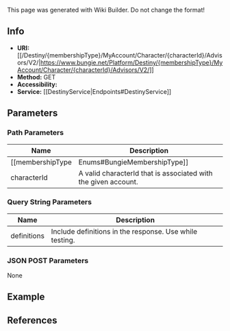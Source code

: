 <span class="wiki-builder">This page was generated with Wiki Builder. Do not change the format!</span>

## Info

* **URI:** [[/Destiny/{membershipType}/MyAccount/Character/{characterId}/Advisors/V2/|https://www.bungie.net/Platform/Destiny/{membershipType}/MyAccount/Character/{characterId}/Advisors/V2/]]
* **Method:** GET
* **Accessibility:**
* **Service:** [[DestinyService|Endpoints#DestinyService]]

## Parameters
### Path Parameters
Name | Description
---- | -----------
[[membershipType|Enums#BungieMembershipType]] | A valid Bungie.net membershipType.
characterId | A valid characterId that is associated with the given account.

### Query String Parameters
Name | Description
---- | -----------
definitions | Include definitions in the response. Use while testing.

### JSON POST Parameters
None

## Example

## References
